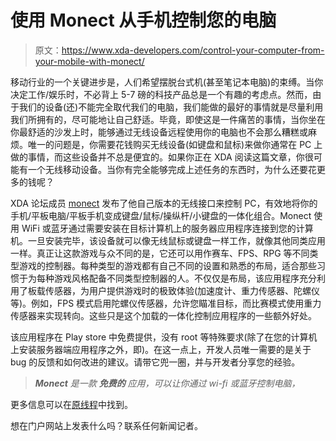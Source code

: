 # 使用 Monect 从手机控制您的电脑

> 原文：<https://www.xda-developers.com/control-your-computer-from-your-mobile-with-monect/>

移动行业的一个关键进步是，人们希望摆脱台式机(甚至笔记本电脑)的束缚。当你决定工作/娱乐时，不必背上 5-7 磅的科技产品总是一个有趣的考虑点。然而，由于我们的设备(还)不能完全取代我们的电脑，我们能做的最好的事情就是尽量利用我们所拥有的，尽可能地让自己舒适。毕竟，即使这是一件痛苦的事情，当你坐在你最舒适的沙发上时，能够通过无线设备远程使用你的电脑也不会那么糟糕或麻烦。唯一的问题是，你需要花钱购买无线设备(如键盘和鼠标)来做你通常在 PC 上做的事情，而这些设备并不总是便宜的。如果你正在 XDA 阅读这篇文章，你很可能有一个无线移动设备。当你有完全能够完成上述任务的东西时，为什么还要花更多的钱呢？

XDA 论坛成员 [monect](http://forum.xda-developers.com/member.php?u=5207423) 发布了他自己版本的无线接口来控制 PC，有效地将你的手机/平板电脑/平板手机变成键盘/鼠标/操纵杆/小键盘的一体化组合。Monect 使用 WiFi 或蓝牙通过需要安装在目标计算机上的服务器应用程序连接到您的计算机。一旦安装完毕，该设备就可以像无线鼠标或键盘一样工作，就像其他同类应用一样。真正让这款游戏与众不同的是，它还可以用作赛车、FPS、RPG 等不同类型游戏的控制器。每种类型的游戏都有自己不同的设置和熟悉的布局，适合那些习惯于为每种游戏风格配备不同类型控制器的人。不仅仅是布局，该应用程序充分利用了板载传感器，为用户提供游戏时的极致体验(加速度计、重力传感器、陀螺仪等)。例如，FPS 模式启用陀螺仪传感器，允许您瞄准目标，而比赛模式使用重力传感器来实现转向。这些只是这个加载的一体化控制应用程序的一些额外好处。

该应用程序在 Play store 中免费提供，没有 root 等特殊要求(除了在您的计算机上安装服务器端应用程序之外，即)。在这一点上，开发人员唯一需要的是关于 bug 的反馈和如何改进的建议。请带它兜一圈，并与开发者分享您的经验。

> ***Monect** 是一款 **免费的** 应用，可以让你通过 wi-fi 或蓝牙控制电脑，*

更多信息可以在[原线程](http://forum.xda-developers.com/showthread.php?t=2221906)中找到。

想在门户网站上发表什么吗？联系任何新闻记者。